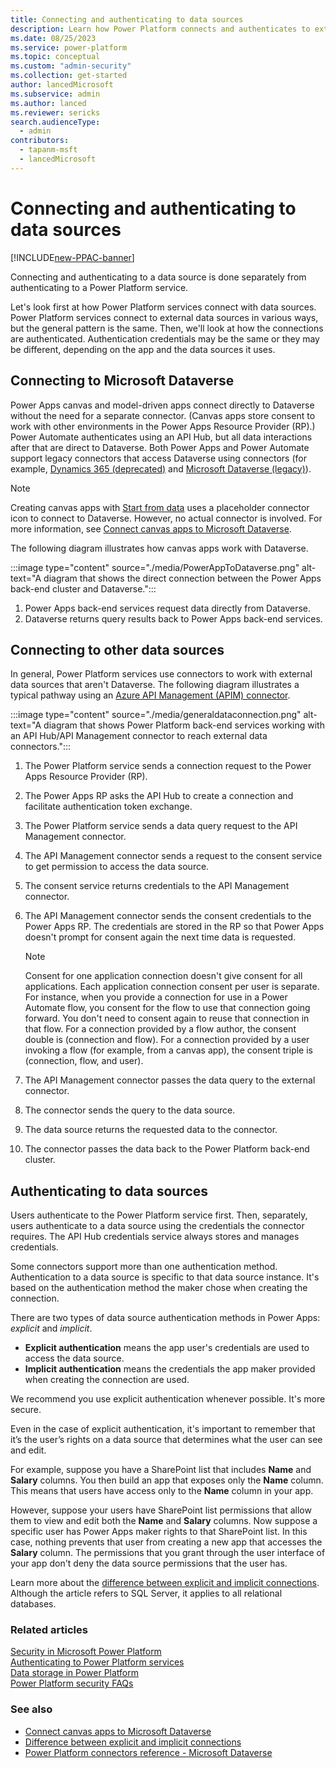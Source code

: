 ```yaml
---
title: Connecting and authenticating to data sources
description: Learn how Power Platform connects and authenticates to external data sources.
ms.date: 08/25/2023
ms.service: power-platform
ms.topic: conceptual
ms.custom: "admin-security"
ms.collection: get-started
author: lancedMicrosoft
ms.subservice: admin
ms.author: lanced
ms.reviewer: sericks
search.audienceType: 
  - admin
contributors:
  - tapanm-msft
  - lancedMicrosoft
---
```


# Connecting and authenticating to data sources

[!INCLUDE[new-PPAC-banner](~/includes/new-PPAC-banner.md)]

Connecting and authenticating to a data source is done separately from authenticating to a Power Platform service.

Let's look first at how Power Platform services connect with data sources. Power Platform services connect to external data sources in various ways, but the general pattern is the same. Then, we'll look at how the connections are authenticated. Authentication credentials may be the same or they may be different, depending on the app and the data sources it uses.

## Connecting to Microsoft Dataverse

Power Apps canvas and model-driven apps connect directly to Dataverse without the need for a separate connector. (Canvas apps store consent to work with other environments in the Power Apps Resource Provider (RP).) Power Automate authenticates using an API Hub, but all data interactions after that are direct to Dataverse. Both Power Apps and Power Automate support legacy connectors that access Dataverse using connectors (for example, [Dynamics 365 (deprecated)](/connectors/dynamicscrmonline/) and [Microsoft Dataverse (legacy)](/connectors/commondataservice/)).

> [!NOTE]
> Creating canvas apps with [Start from data](/powerapps/maker/canvas-apps/data-platform-create-app) uses a placeholder connector icon to connect to Dataverse. However, no actual connector is involved. For more information, see [Connect canvas apps to Microsoft Dataverse](/powerapps/maker/canvas-apps/connections/connection-common-data-service).

The following diagram illustrates how canvas apps work with Dataverse.

:::image type="content" source="./media/PowerAppToDataverse.png" alt-text="A diagram that shows the direct connection between the Power Apps back-end cluster and Dataverse.":::

1. Power Apps back-end services request data directly from Dataverse.
1. Dataverse returns query results back to Power Apps back-end services.

## Connecting to other data sources

In general, Power Platform services use connectors to work with external data sources that aren't Dataverse. The following diagram illustrates a typical pathway using an [Azure API Management (APIM) connector](/azure/api-management/api-management-key-concepts).

:::image type="content" source="./media/generaldataconnection.png" alt-text="A diagram that shows Power Platform back-end services working with an API Hub/API Management connector to reach external data connectors.":::

1. The Power Platform service sends a connection request to the Power Apps Resource Provider (RP).
1. The Power Apps RP asks the API Hub to create a connection and facilitate authentication token exchange.
1. The Power Platform service sends a data query request to the API Management connector.
1. The API Management connector sends a request to the consent service to get permission to access the data source.
1. The consent service returns credentials to the API Management connector.
1. The API Management connector sends the consent credentials to the Power Apps RP. The credentials are stored in the RP so that Power Apps doesn't prompt for consent again the next time data is requested.

    > [!NOTE]
    > Consent for one application connection doesn't give consent for all applications. Each application connection consent per user is separate. For instance, when you provide a connection for use in a Power Automate flow, you consent for the flow to use that connection going forward. You don't need to consent again to reuse that connection in that flow. For a connection provided by a flow author, the consent double is (connection and flow). For a connection provided by a user invoking a flow (for example, from a canvas app), the consent triple is (connection, flow, and user).

1. The API Management connector passes the data query to the external connector.
1. The connector sends the query to the data source.
1. The data source returns the requested data to the connector.
1. The connector passes the data back to the Power Platform back-end cluster.

## Authenticating to data sources

Users authenticate to the Power Platform service first. Then, separately, users authenticate to a data source using the credentials the connector requires. The API Hub credentials service always stores and manages credentials.

Some connectors support more than one authentication method. Authentication to a data source is specific to that data source instance. It's based on the authentication method the maker chose when creating the connection.

There are two types of data source authentication methods in Power Apps: *explicit* and *implicit*.

- **Explicit authentication** means the app user's credentials are used to access the data source.
- **Implicit authentication** means the credentials the app maker provided when creating the connection are used.

We recommend you use explicit authentication whenever possible. It's more secure.

Even in the case of explicit authentication, it's important to remember that it’s the user’s rights on a data source that determines what the user can see and edit. 

For example, suppose you have a SharePoint list that includes **Name** and **Salary** columns. You then build an app that exposes only the **Name** column. This means that users have access only to the **Name** column in your app.

However, suppose your users have SharePoint list permissions that allow them to view and edit both the **Name** and **Salary** columns. Now suppose a specific user has Power Apps maker rights to that SharePoint list. In this case, nothing prevents that user from creating a new app that accesses the **Salary** column. The permissions that you grant through the user interface of your app don't deny the data source permissions that the user has.

Learn more about the [difference between explicit and implicit connections](/powerapps/maker/canvas-apps/connections/sql-server-security#difference-between-explicit-and-implicit-connections). Although the article refers to SQL Server, it applies to all relational databases.

### Related articles

[Security in Microsoft Power Platform](./overview.md)  
[Authenticating to Power Platform services](./authenticate-services.md)  
[Data storage in Power Platform](./data-storage.md)  
[Power Platform security FAQs](./faqs.md)  

### See also

- [Connect canvas apps to Microsoft Dataverse](/powerapps/maker/canvas-apps/connections/connection-common-data-service)
- [Difference between explicit and implicit connections](/powerapps/maker/canvas-apps/connections/sql-server-security#difference-between-explicit-and-implicit-connections)
- [Power Platform connectors reference - Microsoft Dataverse](/connectors/commondataserviceforapps/)
